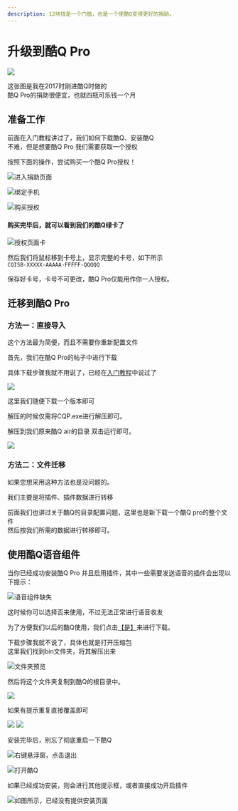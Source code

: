 ```yaml
---
description: 12块钱是一个门槛，也是一个使酷Q变得更好的捐助。
---
```


# 升级到酷Q Pro

![](../../.gitbook/assets/iww63m6-v-719grb78-g9g.jpg)

 这张图是我在2017时刚进酷Q时做的  
酷Q Pro的捐助很便宜，也就四瓶可乐钱一个月

## 准备工作

 前面在入门教程讲过了，我们如何下载酷Q、安装酷Q  
不难，但是想要酷Q Pro 我们需要获取一个授权

 按照下面的操作，尝试购买一个酷Q Pro授权！

![&#x8FDB;&#x5165;&#x6350;&#x52A9;&#x9875;&#x9762;](../../.gitbook/assets/image%20%2841%29.png)

![&#x7ED1;&#x5B9A;&#x624B;&#x673A;](../../.gitbook/assets/image%20%2840%29.png)

![&#x8D2D;&#x4E70;&#x6388;&#x6743;](../../.gitbook/assets/image%20%2839%29.png)

####  购买完毕后，就可以看到我们的酷Q绿卡了 

![&#x6388;&#x6743;&#x9875;&#x9762;&#x5361;](../../.gitbook/assets/image%20%2838%29.png)

然后我们将鼠标移到卡号上，显示完整的卡号，如下所示  
`CQISB-XXXXX-AAAAA-FFFFF-QQQQQ`

保存好卡号，卡号不可更改，酷Q Pro仅能用作你一人授权。

## 迁移到酷Q Pro

### 方法一：直接导入

 这个方法最为简便，而且不需要你重新配置文件

 首先，我们在酷Q Pro的帖子中进行下载

 具体下载步骤我就不用说了，已经在[入门教程](../im-noob.md)中说过了

![](../../.gitbook/assets/image%20%2845%29.png)

 这里我们随便下载一个版本即可

  解压的时候仅需将CQP.exe进行解压即可。

 解压到我们原来酷Q air的目录 双击运行即可。

![](../../.gitbook/assets/image%20%2843%29.png)

### 方法二：文件迁移

 如果您想采用这种方法也是没问题的。

 我们主要是将插件、插件数据进行转移

 前面我们也讲过关于酷Q的目录配置问题，这里也是新下载一个酷Q pro的整个文件  
然后按我们所需的数据进行转移即可。

##  使用酷Q语音组件

  当你已经成功安装酷Q Pro 并且启用插件，其中一些需要发送语音的插件会出现以下提示：

![&#x8BED;&#x97F3;&#x7EC4;&#x4EF6;&#x7F3A;&#x5931;](../../.gitbook/assets/image%20%28135%29.png)

 这时候你可以选择否来使用，不过无法正常进行语音收发

 为了方便我们以后的酷Q使用，我们点击[【是】](https://cqp.cc/t/21132)来进行下载。

 下载步骤我就不说了，具体也就是打开压缩包  
这里我们找到bin文件夹，将其解压出来

![&#x6587;&#x4EF6;&#x5939;&#x9884;&#x89C8;](../../.gitbook/assets/image%20%28140%29.png)

然后将这个文件夹复制到酷Q的根目录中。

![](../../.gitbook/assets/image%20%28137%29.png)

如果有提示重复直接覆盖即可

![](../../.gitbook/assets/image%20%28142%29.png) ![](../../.gitbook/assets/image%20%28138%29.png) 

 安装完毕后，别忘了彻底重启一下酷Q

![&#x53F3;&#x952E;&#x60AC;&#x6D6E;&#x7A97;&#xFF0C;&#x70B9;&#x51FB;&#x9000;&#x51FA;](../../.gitbook/assets/image%20%28141%29.png)

![&#x6253;&#x5F00;&#x9177;Q](../../.gitbook/assets/image%20%28143%29.png)

 如果已经成功安装，则会进行其他提示框，或者直接成功开启插件

![&#x5982;&#x56FE;&#x6240;&#x793A;&#xFF0C;&#x5DF2;&#x7ECF;&#x6CA1;&#x6709;&#x63D0;&#x4F9B;&#x5B89;&#x88C5;&#x9875;&#x9762;](../../.gitbook/assets/image%20%28134%29.png)

